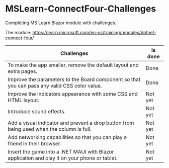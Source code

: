 # MSLearn-ConnectFour-Challenges

Completing MS Learn Blazor module with challenges.

The module: https://learn.microsoft.com/en-us/training/modules/dotnet-connect-four/

|Challenges | Is done |
|-----------|---------|
| To make the app smaller, remove the default layout and extra pages. | Done |
| Improve the parameters to the Board component so that you can pass any valid CSS color value. | Done |       
| Improve the indicators appearance with some CSS and HTML layout. | Not yet |
| Introduce sound effects. | Not yet |
| Add a visual indicator and prevent a drop button from being used when the column is full. | Not yet |
| Add networking capabilities so that you can play a friend in their browser. | Not yet |
| Insert the game into a .NET MAUI with Blazor application and play it on your phone or tablet. | Not yet |
